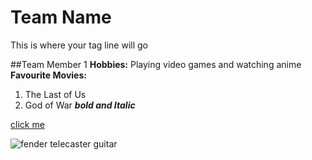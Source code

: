 # Team Name
This is where your tag line will go

##Team Member 1
**Hobbies:** Playing video games and watching anime
**Favourite Movies:**
1. The Last of Us
2. God of War
***bold and Italic***

[click me](https://www.alliance4creativity.com/watch-legally/)

![fender telecaster guitar](images/tele.jpg
)
